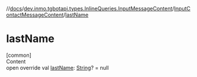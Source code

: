 //[docs](../../../index.md)/[dev.inmo.tgbotapi.types.InlineQueries.InputMessageContent](../index.md)/[InputContactMessageContent](index.md)/[lastName](last-name.md)



# lastName  
[common]  
Content  
open override val [lastName](last-name.md): [String](https://kotlinlang.org/api/latest/jvm/stdlib/kotlin/-string/index.html)? = null  



